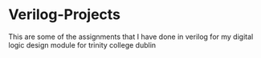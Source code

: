 # Verilog-Projects
This are some of the assignments that I have done in verilog for my digital logic design module for trinity college dublin
